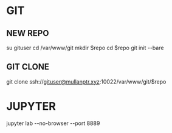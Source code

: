 # GIT


## NEW REPO
su gituser
cd /var/www/git
mkdir $repo
cd $repo
git init --bare

## GIT CLONE

git clone ssh://gituser@mullanptr.xyz:10022/var/www/git/$repo

# JUPYTER

jupyter lab --no-browser --port 8889
